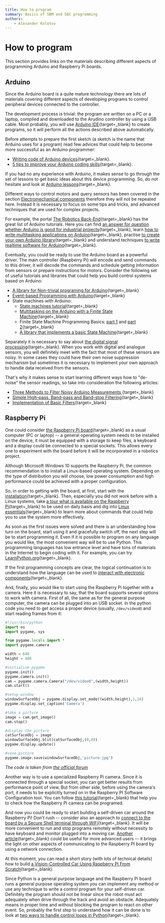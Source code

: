 ```yaml
---
title: How to program
summary: Basics of SBM and SBC programming
authors:
    - Alexander Kolotov
---
```

# How to program

This section provides links on the materials describing different aspects of programming Arduino and Raspberry Pi boards.

## Arduino 

Since the Arduino board is a quite mature technology there are lots of materials covering different aspects of developing programs to control peripheral devices connected to the controller.

The development process is trivial: the program are written on a PC or a laptop, compiled and downloaded to the Arudino controller by using a USB cable. Most probably, you will use [Arduino IDE](https://www.arduino.cc/en/Guide){target=_blank} to create programs, so it will perform all the actions described above automatically.

Before attempts to prepare the first sketch (a sketch is the name that Arduino uses for a program) read few advices that could help to become more successful as an Arduino programmer:

  * [Writing code of Arduino devices](http://techgenix.com/writing-code-for-arduino/){target=_blank}.
  * [5 tips to improve your Arduino coding skills](https://thekurks.net/blog/2017/12/4/5-tips-to-improve-your-code){target=_blank}.

If you had no any experience with Arduino, it makes sense to go through the set of lessons to get basic ideas about this device programming. So, do not hesitate and look at [Arduino lessons](https://learn.adafruit.com/series/learn-arduino){target=_blank}.

Different ways to control motors and query sensors has been covered in the section [Electromechanical components](p02-electronics.md) therefore they will not be repeated here. Instead it is necessary to focus on some tips and tricks, and advanced techniques that are used for complex projects.

For example, the portal [The Robotics Back-End](https://roboticsbackend.com/category/arduino/){target=_blank} has the great list of Arduino tutorials. Here you can find [an answer for question whether Arduino is good for industrial projects](https://roboticsbackend.com/is-arduino-used-in-real-life-products/){target=_blank}, learn [how to write multitasking applications on Arduino](https://roboticsbackend.com/how-to-do-multitasking-with-arduino/){target=_blank}, practise [to create your own Arduino library](https://roboticsbackend.com/arduino-create-library/){target=_blank} and understand techniques [to write realtime software for Arduino](https://roboticsbackend.com/arduino-compute-duration-code-example/){target=_blank}.

Eventually, you could be ready to use the Arduino board as a powerful driver. The main controller (Raspberry Pi) will encode and send commands to this driver, it will decode the commands and schedule getting information from sensors or prepare instructions for motors. Consider the following set of useful tutorials and libraries that could help you build control systems based on Arduino:

  * [A library for Non-trivial programing for Arduino](https://www.thecoderscorner.com/products/arduino-libraries/io-abstraction/){target=_blank}
  * [Event-based Programming with Arduino](https://github.com/johnnyb/Eventually){target=_blank}
  * State machines with Arduino:
    * [State machines tutorial](https://github.com/j-bellavance/Tutorials/tree/master/State%20machines%20Tutorial){target=_blank}
    * [Multitasking on the Arduino with a Finite State Machine](https://medium.com/coinmonks/multitasking-on-the-arduino-with-a-finite-state-machine-and-why-youll-need-it-for-sigfox-d52dafc55d8e){target=_blank}
    * Finite State Machine Programming Basics: [part 1](https://arduinoplusplus.wordpress.com/2019/07/06/finite-state-machine-programming-basics-part-1/) and [part 2](https://arduinoplusplus.wordpress.com/2019/07/19/finite-state-machine-programming-basics-part-2/){target=_blank}
    * [A library that implements a basic State Machine](https://github.com/jrullan/StateMachine){target=_blank}

Separately it is necessary to say about [the digital signal processing](https://en.wikipedia.org/wiki/Digital_signal_processing){target=_blank}. When you work with digital and analogue sensors, you will definitely meet with the fact that most of these sensors are noisy. In some cases they could have their own noise suppression mechanism but sometimes it is necessary to implement your own approach to handle data received from the sensors.

That's why it makes sense to start learning different ways how to "de-noise" the sensor readings, so take into consideration the following articles:

  * [Three Methods to Filter Noisy Arduino Measurements
](https://www.megunolink.com/articles/coding/3-methods-filter-noisy-arduino-measurements/){target=_blank}
  * [Simple High-pass, Band-pass and Band-stop Filtering](https://www.norwegiancreations.com/2016/03/arduino-tutorial-simple-high-pass-band-pass-and-band-stop-filtering/){target=_blank}
  * [Implementation of Basic Filters](https://elvistkf.wordpress.com/2016/04/19/arduino-implementation-of-filters/){target=_blank}

## Raspberry Pi

One could consider [the Raspberry Pi board](https://www.raspberrypi.org/products/raspberry-pi-4-model-b/){target=_blank} as a usual computer (PC or laptop) -- a general operating system needs to be installed on the device, it must be equipped with a storage to keep files, a keyboard and a display could be connected to a special sockets. This allows every one to experiment with the board before it will be incorporated in a robotics project.

Although Microsoft Windows 10 supports the Raspberry Pi, the common recommendation is to install a Linux-based operating system. Depending on the type of distribution you will choose, low power consumption and high performance could be achieved with a proper configuration. 

So, in order to getting with the board, at first, start with the [installation](https://www.raspberrypi.org/documentation/installation/){target=_blank}. Then, especially you did not work before with a Linux systems, take [a tour what is available on the Raspberry Pi](https://projects.raspberrypi.org/en/projects/raspberry-pi-getting-started/5){target=_blank} to be used on daily basis and dig into [Linux essentials](https://www.raspberrypi.org/documentation/linux/){target=_blank} to learn more about commands that could help you to use the system more effectively.

As soon as the first issues were solved and there is an understanding how turn on the board, start using it and gracefully switch off, the next step will be to start programming it. Even if it is possible to program on any language you would like, the most convenient way will be to use Python. This programming languages has low entrance level and have tons of materials in the Internet to begin coding with it. For example, you can try [LearnPython.org](https://www.learnpython.org/){target=_blank}.

If the first programming concepts are clear, the logical continuation is to understand how the language can be used to [interact with electronic components](https://realpython.com/python-raspberry-pi/#interacting-with-physical-components){target=_blank}.

And, finally, you would like to start using the Raspberry Pi together with a camera. Here it is necessary to say, that the board supports several options to work with camera. First of all, the same as for the general purpose computer, the camera can be plugged into an USB socket. In the python code you need to get access a proper device (usually, `/dev/video0`) and start reading frames from it:

```python
#!/usr/bin/python
import os
import pygame, sys

from pygame.locals import *
import pygame.camera

width = 640
height = 480

#initialise pygame   
pygame.init()
pygame.camera.init()
cam = pygame.camera.Camera("/dev/video0",(width,height))
cam.start()

#setup window
windowSurfaceObj = pygame.display.set_mode((width,height),1,16)
pygame.display.set_caption('Camera')

#take a picture
image = cam.get_image()
cam.stop()

#display the picture
catSurfaceObj = image
windowSurfaceObj.blit(catSurfaceObj,(0,0))
pygame.display.update()

#save picture
pygame.image.save(windowSurfaceObj,'picture.jpg')
```
_The code is taken from [the official forum](https://www.raspberrypi.org/forums/viewtopic.php?p=597987&sid=a060e0e27badaa659d3858cd8ac0ec6c#p597987)_

Another way is to use a specialized Raspberry Pi camera. Since it is connected through a special socket, you can get better results from performance point of view. But from other side, before using the camera's port, it needs to be explicitly turned on in the Raspberry PI Software Configuration tool. You can follow [this tutorial](https://pythonprogramming.net/camera-module-raspberry-pi-tutorials/?completed=/terminal-navigation-raspberry-pi-tutorials/){target=_blank} that help you to check how the Raspberry Pi camera can be programed. 

And now you could be ready to start building a self-driven car around the Raspberry Pi! Don't rush -- consider also an approach to [connect to the board by a Secure Shell terminal through WiFi](https://roboticsbackend.com/enable-ssh-on-raspberry-pi-raspbian/#Enable_ssh_on_Raspberry_Pi_4_without_any_monitor){target=_blank}. It will be more convenient to run and stop programs remotely without necessity to have keyboard and monitor plugged into a moving car. [Another article](https://www.tomshardware.com/reviews/raspberry-pi-headless-setup-how-to,6028.html){target=_blank} could be useful for more advanced users -- it brings the light on other aspects of communicating to the Raspberry PI board by using a network connection.

At this moment, you can read a short story (with lots of technical details) how to build [a Vision-Controlled Car Using Raspberry Pi From Scratch](https://heartbeat.fritz.ai/building-a-vision-controlled-car-using-raspberry-pi-from-scratch-1daa042169c6){target=_blank}.

Since Python is a general purpose language and the Raspberry Pi board runs a general purpose operating system you can implement any method or use any technique to write a control program for your self-driven car. Definitely the program should not be linear since the robot must act adequately when drive through the track and avoid an obstacle. Adequately means in proper time and without blocking the program to react on other event. So, probably the first step to understand how it can be done is to look at [two ways to handle control loops in Python](https://diyrobocars.com/2017/05/18/two-ways-to-handle-control-loops-in-python/){target=_blank}.